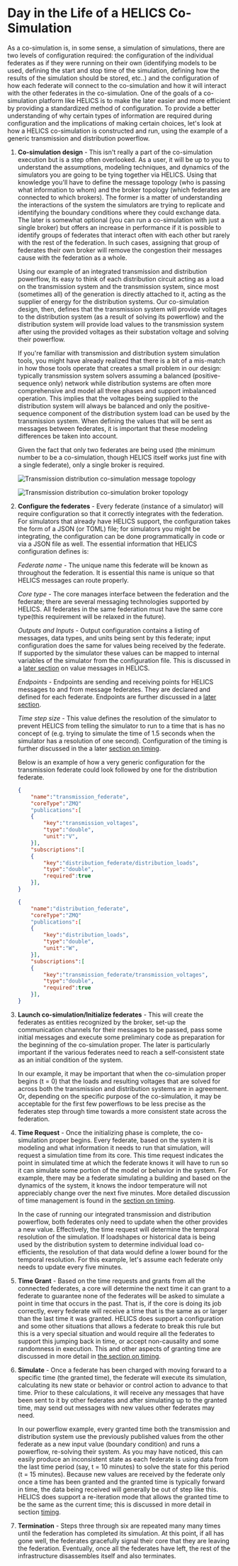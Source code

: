 # Day in the Life of a HELICS Co-Simulation #

As a co-simulation is, in some sense, a simulation of simulations, there are two levels of configuration required: the configuration of the individual federates as if they were running on their own (identifying models to be used, defining the start and stop time of the simulation, defining how the results of the simulation should be stored, etc..) and the configuration of how each federate will connect to the co-simulation and how it will interact with the other federates in the co-simulation. One of the goals of a co-simulation platform like HELICS is to make the later easier and more efficient by providing a standardized method of configuration. To provide a better understanding of why certain types of information are required during configuration and the implications of making certain choices, let's look at how a HELICS co-simulation is constructed and run, using the example of a generic transmission and distribution powerflow.

1. **Co-simulation design** - This isn't really a part of the co-simulation execution but is a step often overlooked. As a user, it will be up to you to understand the assumptions, modeling techniques, and dynamics of the simulators you are going to be tying together via HELICS. Using that knowledge you'll have to define the message topology (who is passing what information to whom) and the broker topology (which federates are connected to which brokers). The former is a matter of understanding the interactions of the system the simulators are trying to replicate and identifying the boundary conditions where they could exchange data. The later is somewhat optional (you can run a co-simulation with just a single broker) but offers an increase in performance if it is possible to identify groups of federates that interact often with each other but rarely with the rest of the federation. In such cases, assigning that group of federates their own broker will remove the congestion their messages cause with the federation as a whole.
 
	Using our example of an integrated transmission and distribution powerflow, its easy to think of each distribution circuit acting as a load on the transmission system and the transmission system, since most (sometimes all) of the generation is directly attached to it, acting as the supplier of energy for the distribution systems. Our co-simulation design, then, defines that the transmission system will provide voltages to the distribution system (as a result of solving its powerflow) and the distribution system will provide load values to the transmission system after using the provided voltages as their substation voltage and solving their powerflow. 
		
	If you're familiar with transmission and distribution system simulation tools, you might have already realized that there is a bit of a mis-match in how those tools operate that creates a small problem in our design: typically transmission system solvers assuming a balanced (positive-sequence only) network while distribution systems are often more comprehensive and model all three phases and support imbalanced operation. This implies that the voltages being supplied to the distribution system will always be balanced and only the positive-sequence component of the distribution system load can be used by the transmission system. When defining the values that will be sent as messages between federates, it is important that these modeling differences be taken into account.
		
	Given the fact that only two federates are being used (the minimum number to be a co-simulation, though HELICS itself works just fine with a single federate), only a single broker is required.

	![Transmission distribution co-simulation message topology](../img/ditl_message_topology.png)

	![Transmission distribution co-simulation broker topology](../img/ditl_broker_topology.png)

2. **Configure the federates** - Every federate (instance of a simulator) will require configuration so that it correctly integrates with the federation. For simulators that already have HELICS support, the configuration takes the form of a JSON (or TOML) file; for simulators you might be integrating, the configuration can be done programmatically in code or via a JSON file as well. The essential information that HELICS configuration defines is:
  
	*Federate name* - The unique name this federate will be known as throughout the federation. It is essential this name is unique so that HELICS messages can route properly.
		
	*Core type* - The core manages interface between the federation and the federate; there are several messaging technologies supported by HELICS. All federates in the same federation must have the same core type(this requirement will be relaxed in the future).
		
	*Outputs and Inputs* - Output configuration contains a listing of messages, data types, and units being sent by this federate; input configuration does the same for values being received by the federate. If supported by the simulator these values can be mapped to internal variables of the simulator from the configuration file. This is discussed in a [later section](./value_federates.md) on value messages in HELICS.
		
	*Endpoints* - Endpoints are sending and receiving points for HELICS messages to and from message federates. They are declared and defined for each federate. Endpoints are further discussed in a [later section](./message_federates.md).
		
	*Time step size* - This value defines the resolution of the simulator to prevent HELICS from telling the simulator to run to a time that is has no concept of (e.g. trying to simulate the time of 1.5 seconds when the simulator has a resolution of one second). Configuration of the timing is further discussed in the a later [section on timing](./timing.md).

		
	Below is an example of how a very generic configuration for the transmission federate could look followed by one for the distribution federate.
		
	```json
	{ 
		"name":"transmission_federate",
		"coreType":"ZMQ"
		"publications":[
		{
			"key":"transmission_voltages", 
			"type":"double", 
			"unit":"V",  
		}],
		"subscriptions":[
		{
			"key":"distribution_federate/distribution_loads", 
			"type":"double", 
			"required":true 
		}],
	}
	```
		
	```json
	{ 
		"name":"distribution_federate",
		"coreType":"ZMQ"
		"publications":[
		{
			"key":"distribution_loads", 
			"type":"double", 
			"unit":"W",  
		}],
		"subscriptions":[
		{
			"key":"transmission_federate/transmission_voltages", 
			"type":"double", 
			"required":true 
		}],
	}
	```

3. **Launch co-simulation/Initialize federates** - This will create the federates as entities recognized by the broker, set-up the communication channels for their messages to be passed, pass some initial messages and execute some preliminary code as preparation for the beginning of the co-simulation proper. The later is particularly important if the various federates need to reach a self-consistent state as an initial condition of the system. 

   In our example, it may be important that when the co-simulation proper begins (t = 0) that the loads and resulting voltages that are solved for across both the transmission and distribution systems are in agreement. Or, depending on the specific purpose of the co-simulation, it may be acceptable for the first few powerflows to be less precise as the federates step through time towards a more consistent state across the federation.

4. **Time Request** - Once the initializing phase is complete, the co-simulation proper begins. Every federate, based on the system it is modeling and what information it needs to run that simulation, will request a simulation time from its core. This time request indicates the point in simulated time at which the federate knows it will have to run so it can simulate some portion of the model or behavior in the system. For example, there may be a federate simulating a building and based on the dynamics of the system, it knows the indoor temperature will not appreciably change over the next five minutes. More detailed discussion of time management is found in the [section on timing](./timing.md).

    In the case of running our integrated transmission and distribution powerflow, both federates only need to update when the other provides a new value. Effectively, the time request will determine the temporal resolution of the simulation. If loadshapes or historical data is being used by the distribution system to determine individual load co-efficients, the resolution of that data would define a lower bound for the temporal resolution. For this example, let's assume each federate only needs to update every five minutes.

5. **Time Grant** - Based on the time requests and grants from all the connected federates, a core will determine the next time it can grant to a federate to guarantee none of the federates will be asked to simulate a point in time that occurs in the past. That is, if the core is doing its job correctly, every federate will receive a time that is the same as or larger than the last time it was granted. HELICS does support a configuration and some other situations that allows a federate to break this rule but this is a very special situation and would require all the federates to support this jumping back in time, or accept non-causality and some randomness in execution. This and other aspects of granting time are discussed in more detail in [the section on timing](./timing.md).

6. **Simulate** - Once a federate has been charged with moving forward to a specific time (the granted time), the federate will execute its simulation, calculating its new state or behavior or control action to advance to that time. Prior to these calculations, it will receive any messages that have been sent to it by other federates and after simulating up to the granted time, may send out messages with new values other federates may need.

   In our powerflow example, every granted time both the transmission and distribution system use the previously published values from the other federate as a new input value (boundary condition) and runs a powerflow, re-solving their system. As you may have noticed, this can easily produce an inconsistent state as each federate is using data from the last time period (say, t = 10 minutes) to solve the state for this period (t = 15 minutes). Because new values are received by the federate only once a time has been granted and the granted time is typically forward in time, the data being received will generally be out of step like this. HELICS does support a re-iteration mode that allows the granted time to be the same as the current time; this is discussed in more detail in section [timing](./timing.md).

7. **Termination** - Steps three through six are repeated many many times until the federation has completed its simulation. At this point, if all has gone well, the federates gracefully signal their core that they are leaving the federation. Eventually, once all the federates have left, the rest of the infrastructure disassembles itself and also terminates.
